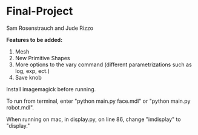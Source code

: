 # Final-Project
Sam Rosenstrauch and Jude Rizzo

<b> Features to be added: </b>


<ol>
  <li>Mesh</li>
  <li>New Primitive Shapes</li>
  <li>More options to the vary command (different parametrizations such as log, exp, ect.)</li>
  <li>Save knob</li>
</ol>

Install imagemagick before running.

To run from terminal, enter "python main.py face.mdl" or "python main.py robot.mdl". 

When running on mac, in display.py, on line 86, change "imdisplay" to "display."

